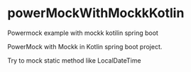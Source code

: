 # powerMockWithMockkKotlin
Powermock example with mockk kotilin spring boot

PowerMock with Mockk in Kotlin spring boot project. 

Try to mock static method like LocalDateTime

